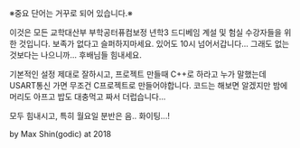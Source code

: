 ※중요 단어는 거꾸로 되어 있습니다.※

이것은 모든 교학대산부 부학공터퓨컴보정 년학3 드디베임 계설 및 험실 수강자들을 위한 것입니다.
보족가 없다고 슬퍼하지마세요.
있어도 10시 넘어서갑니다...
그래도 없는 것보다는 나으니까...
후배님들 힘내세요.

기본적인 설정 제대로 잘하시고, 프로젝트 만들때 C++로 하라고 누가 말했는데 
USART통신 가면 무조건 C프로젝트로 만들어야합니다.
코드는 해보면 알겠지만 밤에 머리도 아프고 밥도 대충먹고 짜서 더럽습니다...

모두 힘내시고, 특히 월요일 분반은 음.. 화이팅...!

 by Max Shin(godic) at 2018
